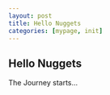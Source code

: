 ```yaml
---
layout: post
title: Hello Nuggets
categories: [mypage, init]
---
```



## Hello Nuggets

The Journey starts...


